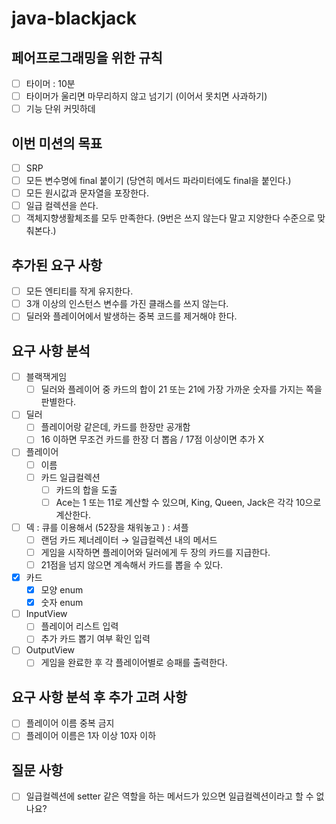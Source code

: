 # java-blackjack

## 페어프로그래밍을 위한 규칙

- [ ] 타이머 : 10분
- [ ] 타이머가 울리면 마무리하지 않고 넘기기
  (이어서 못치면 사과하기)
- [ ] 기능 단위 커밋하데

## 이번 미션의 목표

- [ ] SRP
- [ ] 모든 변수명에 final 붙이기 (당연히 메서드 파라미터에도 final을 붙인다.)
- [ ] 모든 원시값과 문자열을 포장한다.
- [ ] 일급 컬렉션을 쓴다.
- [ ] 객체지향생활체조를 모두 만족한다. (9번은 쓰지 않는다 말고 지양한다 수준으로 맞춰본다.)

## ****추가된 요구 사항****

- [ ] 모든 엔티티를 작게 유지한다.
- [ ] 3개 이상의 인스턴스 변수를 가진 클래스를 쓰지 않는다.
- [ ] 딜러와 플레이어에서 발생하는 중복 코드를 제거해야 한다.

## 요구 사항 분석

- [ ] 블랙잭게임
    - [ ] 딜러와 플레이어 중 카드의 합이 21 또는 21에 가장 가까운 숫자를 가지는 쪽을 판별한다.
- [ ] 딜러
    - [ ] 플레이어랑 같은데, 카드를 한장만 공개함
    - [ ] 16 이하면 무조건 카드를 한장 더 뽑음 / 17점 이상이면 추가 X
- [ ] 플레이어
    - [ ] 이름
    - [ ] 카드 일급컬렉션
        - [ ] 카드의 합을 도출
        - [ ] Ace는 1 또는 11로 계산할 수 있으며, King, Queen, Jack은 각각 10으로 계산한다.
- [ ]  덱 : 큐를 이용해서 (52장을 채워놓고 ) : 셔플
    - [ ] 랜덤 카드 제너레이터 → 일급컬렉션 내의 메서드
    - [ ] 게임을 시작하면 플레이어와 딜러에게 두 장의 카드를 지급한다.
    - [ ] 21점을 넘지 않으면 계속해서 카드를 뽑을 수 있다.
- [x] 카드
  - [x] 모양 enum
  - [x] 숫자 enum
- [ ] InputView
   - [ ] 플레이어 리스트 입력
   - [ ] 추가 카드 뽑기 여부 확인 입력
- [ ] OutputView
    - [ ] 게임을 완료한 후 각 플레이어별로 승패를 출력한다.

## 요구 사항 분석 후 추가 고려 사항
- [ ] 플레이어 이름 중복 금지
- [ ] 플레이어 이름은 1자 이상 10자 이하

## 질문 사항
- [ ] 일급컬렉션에 setter 같은 역할을 하는 메서드가 있으면 일급컬렉션이라고 할 수 없나요?
